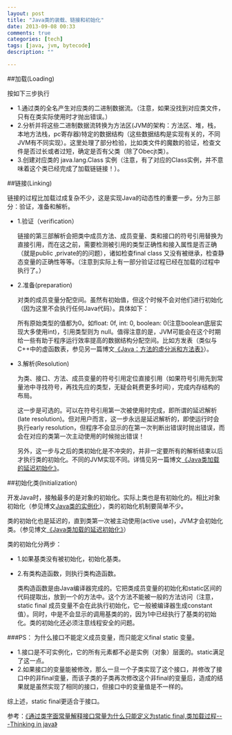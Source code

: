 ```yaml
---
layout: post
title: "Java类的装载、链接和初始化"
date: 2013-09-08 00:33
comments: true
categories: [tech]
tags: [java, jvm, bytecode]
description: ""

---
```


##加载(Loading)

按如下三步执行

* 1.通过类的全名产生对应类的二进制数据流。（注意，如果没找到对应类文件，只有在类实际使用时才抛出错误。）
* 2.分析并将这些二进制数据流转换为方法区(JVM的架构：方法区、堆，栈，本地方法栈，pc寄存器)特定的数据结构（这些数据结构是实现有关的，不同JVM有不同实现）。这里处理了部分检验，比如类文件的魔数的验证，检查文件是否过长或者过短，确定是否有父类（除了Obecjt类）。
* 3.创建对应类的 java.lang.Class 实例（注意，有了对应的Class实例，并不意味着这个类已经完成了加载链链接！）。



##链接(Linking)

链接的过程比加载过成复杂不少，这是实现Java的动态性的重要一步。分为三部分：验证，准备和解析。

* 1.验证（verification）
 
	链接的第三部解析会把类中成员方法、成员变量、类和接口的符号引用替换为直接引用，而在这之前，需要检测被引用的类型正确性和接入属性是否正确（就是public ,private的的问题），诸如检查final class 又没有被继承，检查静态变量的正确性等等。（注意到实际上有一部分验证过程已经在加载的过程中执行了。）
<!--more-->
* 2.准备(preparation)

	对类的成员变量分配空间。虽然有初始值，但这个时候不会对他们进行初始化（因为这里不会执行任何Java代码）。具体如下：
	
	所有原始类型的值都为0。如float: 0f, int: 0, boolean: 0(注意boolean底层实现大多使用int)，引用类型则为 null。值得注意的是，JVM可能会在这个时期给一些有助于程序运行效率提高的数据结构分配空间。比如方发表（类似与C++中的虚函数表，参见另一篇博文[《Java：方法的虚分派和方法表》](http://biaobiaoqi.me/blog/2013/09/08/virtual-dispatch-and-method-table-in-java/)）。

* 3.解析(Resolution)

	为类、接口、方法、成员变量的符号引用定位直接引用（如果符号引用先到常量池中寻找符号，再找先应的类型，无疑会耗费更多时间），完成内存结构的布局。
	
	这一步是可选的。可以在符号引用第一次被使用时完成，即所谓的延迟解析(late resolution)。但对用户而言，这一步永远是延迟解析的，即使运行时会执行early resolution，但程序不会显示的在第一次判断出错误时抛出错误，而会在对应的类第一次主动使用的时候抛出错误！

	另外，这一步与之后的类初始化是不冲突的，并非一定要所有的解析结束以后才执行类的初始化。不同的JVM实现不同。详情见另一篇博文[《Java类加载的延迟初始化》](http://localhost:4000/blog/2013/09/08/late-initialising-in-java/)。


##初始化类(Initialization)

开发Java时，接触最多的是对象的初始化。实际上类也是有初始化的。相比对象初始化（参见博文[Java类的实例化](http://localhost:4000/blog/2013/09/08/initliate-objects-in-java/)），类的初始化机制要简单不少。

类的初始化也是延迟的，直到类第一次被主动使用(active use)，JVM才会初始化类。（参见博文[《Java类加载的延迟初始化》](http://localhost:4000/blog/2013/09/08/late-initialising-in-java/)）

类的初始化分两步：

* 1.如果基类没有被初始化，初始化基类。
* 2.有类构造函数，则执行类构造函数。

	类构造函数是由Java编译器完成的。它把类成员变量的初始化和static区间的代码提取出，放到一个<clinit>的方法中。这个方法不能被一般的方法访问（注意，static final 成员变量不会在此执行初始化，它一般被编译器生成constant值）。同时，<clinit>中是不会显示的调用基类的<clinit>的，因为1中已经执行了基类的初始化。类的初始化还必须注意线程安全的问题。


###PS：
为什么接口不能定义成员变量，而只能定义final static 变量。

* 1.接口是不可实例化，它的所有元素都不必是实例（对象）层面的。static满足了这一点。
* 2.如果接口的变量能被修改，那么一旦一个子类实现了这个接口，并修改了接口中的非final变量，而该子类的子类再次修改这个非final的变量后，造成的结果就是虽然实现了相同的接口，但接口中的变量值是不一样的。

综上述，static final更适合于接口。

参考：[《通过类字面常量解释接口常量为什么只能定义为static final,类加载过程---Thinking in java》](http://blog.csdn.net/a352193394/article/details/6844941)
